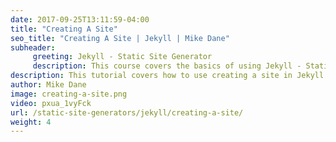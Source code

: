 ```yaml
---
date: 2017-09-25T13:11:59-04:00
title: "Creating A Site"
seo_title: "Creating A Site | Jekyll | Mike Dane"
subheader:
     greeting: Jekyll - Static Site Generator
     description: This course covers the basics of using Jekyll - Static Site Generator. Work your way through the videos and we'll teach you everything you need to know to create a professional and scalable website or blog!
description: This tutorial covers how to use creating a site in Jekyll -  Static Site Generator.
author: Mike Dane
image: creating-a-site.png
video: pxua_1vyFck
url: /static-site-generators/jekyll/creating-a-site/
weight: 4
---
```

